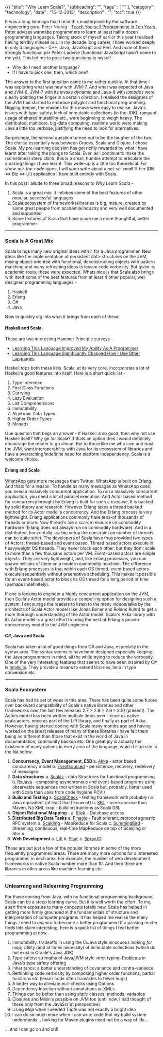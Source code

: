 {{{
    "title": "Why Learn Scala?",
    "subheading": "",
    "tags" : [ "" ],
    "category" : "technology",
    "date" : "15-12-2013",
    "description" : "",
    "toc": true
}}}

It was a long time ago that I read this masterpiece by the software engineering guru, Peter Norvig - [Teach Yourself Programming In Ten Years](http://norvig.com/21-days.html#answers). Peter advises wannabe programmers to learn at least half a dozen programming languages. Taking stock of myself earlier this year I realised having terribly missed out. In my decade long career, I have worked deeply in only 4 languages - C++, Java, JavaScript and Perl. And *none* of them strongly functional per Peter's advise (functional JavaScript hasn't come to me yet). This led me to pose two questions to myself - 

* Why do I need another language? 
* If I have to pick one, then, which one?

The answer to the first question came to me rather quickly. At that time I was exploring what was new with JVM-7. And what was expected of Java and JVM-8. JVM-7 with its *invoke dynamic* and Java-8 with *lambdas* were clearly pointing the finger in a certain direction. I realised the designers of the JVM had started to embrace polyglot and functional programming. Digging deeper, the reasons for this move were easy to realise. Java's issues with type-safety, lack of immutable collections (in the JDK), rampant usage of shared mutability etc., were beginning to weigh heavy. The distributed, multicore, big-data computing, realtime world were making Java a little too verbose, justifying the need to look for alternatives.

Surprisingly, the second question turned out to be the tougher of the two. The choice essentially was between Groovy, Scala and Clojure. I chose Scala. My pre-learning decision has got richly rewarded by what I have learnt after taking the plunge to Scala. Even as I continue to make the (sometimes) steep climb, this is a small, humble attempt to articulate the amazing things I have learnt. This write-up is a little too theoretical. For *show-me-the-code* types, I will soon write about a *not-so-small* 3-tier (DB <=> Biz <=> UI) application I have built entirely with Scala. 

In this post I allude to three broad reasons to *Why Learn Scala* -

1. Scala is a great mix. It imbibes some of the best features of other popular, successful languages
2. Scala ecosystem of frameworks/libraries is big, mature, created by some great people from academia/industry and very well documented and supported
3. Some features of Scala that have made me a more thoughtful, better programmer

<hr>

### Scala Is A Great Mix 

Scala brings many new original ideas with it for a Java programmer. New ideas like the implementation of persistent data-structures on the JVM, mixing object-oriented with functional, deconstructing objects with pattern matching and many refreshing ideas to lessen code verbosity. But given its academic roots, these were expected. Whats nice is that Scala also brings with itself some of the best features from at least 4 other popular, well designed programming languages -

1. Haskell
2. Erlang
3. C#
4. Java

Now to quickly dig into what it brings from each of these.

#### Haskell and Scala
These are two interesting Hammer Principle surveys -

* [Learning This Language Improved My Ability As A Programmer](http://hammerprinciple.com/therighttool/statements/learning-this-language-improved-my-ability-as-a-pr)
* [Learning This Language Significantly Changed How I Use Other Languages](http://hammerprinciple.com/therighttool/statements/learning-this-language-significantly-changed-how-i)

Haskell tops both these lists. Scala, at its very core, incorporates a lot of Haskell's good features into itself. Here is a short quick list -

1. Type Inference
2. First Class Functions
3. Currying
4. Lazy Evaluation
5. List Comprehensions
6. Immutability
7. Algebraic Data Types
8. Higher Order Types
9. Monads

One question that begs an answer - If Haskell is so good, then why not use Haskell itself? Why go for Scala? If thats an option then I would definitely encourage the reader to go ahead. But to those like me who love and trust the JVM, want interoperability with Java for its ecosystem of libraries and have a overarching/indefinite need for platform independency, Scala is a welcome choice.

#### Erlang and Scala
[WhatsApp](http://highscalability.com/blog/2013/11/8/stuff-the-internet-says-on-scalability-for-november-8th-2013.html?SSLoginOk=true) gets more messages than Twitter. WhatsApp is built on Erlang. And thats for a reason. To handle as many messages as WhatsApp does, you need a massively concurrent application. To run a massively concurrent application, you need a lot of parallel execution. And Actor based method for concurrency brought by Erlang is built for such a usecase. It is backed by solid theory and research. However Erlang takes a thread backed method for its Actor model's concurrency. And the Erlang process is very lightweight. Erlang applications commonly have tens-of thousands of threads or more. Now thread's are a scarce resource on commodity hardware (Erlang does not always run on commodity hardware). And in a distributed, horizontally scaling setup the constraint on number of threads can be quite strict. The developers of Scala have thus provided two types of Actors: thread-based and event based. Thread based actors execute in heavyweight OS threads. They never block each other, but they don’t scale to more than a few thousand actors per VM. Event-based actors are simple objects. They are very lightweight, and, like Erlang processes, you can spawn millions of them on a modern commodity machine. The difference with Erlang processes is that within each OS thread, event based actors execute sequentially without preemptive scheduling. This makes it possible for an event-based actor to block its OS thread for a long period of time (perhaps indefinitely).

If one is looking to engineer a highly concurrent application on the JVM, then Scala's Actor model provides a compelling option for designing such a system. I encourage the readers to listen to the many videos/talks by the architects of Scala Actor model (like Jonas Boner and Roland Kuhn) to get a more thorough understanding of the Actor model. Scala's Akka library with its Actor model is a great effort to bring the best of Erlang's proven concurrency model to the JVM engineers.

#### C#, Java and Scala
Scala has taken a lot of good things from C# and Java, especially in the syntax area. The syntax seems to have been designed especially keeping the Java programmers in mind, all the while trying to reduce the verbosity. One of the very interesting features that seems to have been inspired by C# is [Implicits](http://www.artima.com/pins1ed/implicit-conversions-and-parameters.html). They provide a means to extend libraries, help in type conversion etc. 

<hr>

### Scala Ecosystem
Scala has had its set of woes in this area. There has been quite some furore over backward compatibility of Scala's native libraries and other frameworks over the last few releases 2.7 > 2.8 > 2.9 > 2.10 (present). The Actors model has been written multiple times over - once as native scala.actors, once as part of the Lift library, and finally as part of Akka. However, having started coding with Scala many months ago and having worked on the latest releases of many of these libraries I have felt them being no different than those that exist in the world of Java in documentation, community backup etc. One great joy is actually the existence of many options in every area of the language, which I illustrate in the list below. 

1. **Concurrency, Event Management, ESB**
    a. [Akka](https://github.com/akka/akka) - actor based concurrency model
    b. [Eventsourced](https://github.com/eligosource/eventsourced) - persistence, recovery, redelivery of messages
2. **Data structures**
    a. [Scalaz](https://github.com/scalaz/scalaz) -  data Structures for functional programming
    b. [RxJava](https://github.com/Netflix/RxJava) - composing asynchronous and event-based programs using observable sequences (not written in Scala but, probably, better used with Scala than Java from code hygiene POV!)
3. **Build and Testing**
    a. [ScalaCheck](https://github.com/rickynils/scalacheck) - testing framework with probably no Java equivalent (at least that I know of)
    b. [SBT](https://github.com/sbt/sbt) - more concise than Maven. No XML crap - build instructions as Scala DSL
4. **Object Relational Mapping** -
    a. [Slick](https://github.com/slick/slick) - Database access
5. **Distributed Big Data Tasks**
    a. [Finagle](https://github.com/twitter/finagle) - Fault tolerant, protocol agnostic RPC system
    b. [Scalding](https://github.com/twitter/scalding) - MapReduce for Scala
    c. [SummingBird](https://github.com/twitter/summingbird) - Streaming, continuous, real-time MapReduce on top of Scalding or Storm
6. **Web Development**
    a. [Lift](http://liftweb.net/)
    b. [Play!](http://www.playframework.com/) 
    c. [Spray.IO](http://spray.io/)

These are but just a few of the popular libraries in some of the more frequently programmed areas. There are many more options for a interested programmer in each area. For example, the number of web development frameworks in native Scala number more than 10. And then there are libraries in other areas like machine-learning etc.

<hr>

### Unlearning and Relearning Programming
For those coming from Java, with no functional programming background, Scala can be a steep learning curve. But it is well worth the effort. To me, apart from exposure to many concepts totally new, Scala has helped in getting more firmly grounded in the fundamentals of structure and interpretation of computer programs. It has helped me realise the many things I need to *unlearn* to become a better programmer! If a passing reader finds this claim interesting, here is a quick list of things I feel better programming at now...

1. Immutability: tradeoffs in using the C/Java style innocuous looking *for* loop; Utility (and at times necessity) of immutable collections (which do not exist in Oracle's Java JDK)
2. Type safety: strengths of Java/JVM style strict typing; [Problems](http://code.stephenmorley.org/articles/java-generics-type-erasure/) in Java's type safety offering
3. Inheritance: a better understanding of covariance and contra-variance 
4. Rethinking code verbosity by composing higher order functions, partial functions etc (lesser code often translates to fewer bugs)
5. A better way to alleviate null-checks using Options
6. Dependency Injection without annotations or XMLs
7. Things can be better than using *static* classes, methods, variables
8. Closures and Mixin's possible on JVM too (until now, I had thought of these only from the JavaScript perspective)
9. Using *Map* when I needed *Tuple* was not exactly a bright idea
10. I can do so much more when I can write code that my build system understands... looking for Maven plugins need not be a way of life...

... and I can go on and on!! 
